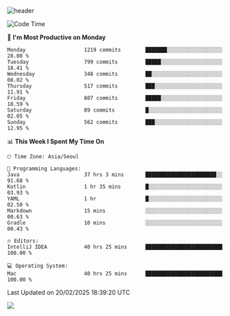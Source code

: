 ![header](https://capsule-render.vercel.app/api?type=Egg&color=timeAuto&height=300&section=header&text=PoPo&fontSize=90&animation=fadeIn)

  <!--START_SECTION:waka-->
![Code Time](http://img.shields.io/badge/Code%20Time-2%2C453%20hrs%2032%20mins-blue)

📅 **I'm Most Productive on Monday** 

```text
Monday                   1219 commits        ███████░░░░░░░░░░░░░░░░░░   28.08 % 
Tuesday                  799 commits         █████░░░░░░░░░░░░░░░░░░░░   18.41 % 
Wednesday                348 commits         ██░░░░░░░░░░░░░░░░░░░░░░░   08.02 % 
Thursday                 517 commits         ███░░░░░░░░░░░░░░░░░░░░░░   11.91 % 
Friday                   807 commits         █████░░░░░░░░░░░░░░░░░░░░   18.59 % 
Saturday                 89 commits          █░░░░░░░░░░░░░░░░░░░░░░░░   02.05 % 
Sunday                   562 commits         ███░░░░░░░░░░░░░░░░░░░░░░   12.95 % 
```


📊 **This Week I Spent My Time On** 

```text
🕑︎ Time Zone: Asia/Seoul

💬 Programming Languages: 
Java                     37 hrs 3 mins       ███████████████████████░░   91.68 % 
Kotlin                   1 hr 35 mins        █░░░░░░░░░░░░░░░░░░░░░░░░   03.93 % 
YAML                     1 hr                █░░░░░░░░░░░░░░░░░░░░░░░░   02.50 % 
Markdown                 15 mins             ░░░░░░░░░░░░░░░░░░░░░░░░░   00.63 % 
Gradle                   10 mins             ░░░░░░░░░░░░░░░░░░░░░░░░░   00.43 % 

🔥 Editors: 
IntelliJ IDEA            40 hrs 25 mins      █████████████████████████   100.00 % 

💻 Operating System: 
Mac                      40 hrs 25 mins      █████████████████████████   100.00 % 
```


 Last Updated on 20/02/2025 18:39:20 UTC
<!--END_SECTION:waka-->



<img src="https://capsule-render.vercel.app/api?type=Egg&color=timeAuto&height=300&section=footer&text=PoPo&fontSize=90&animation=fadeIn&reversal=true" />

